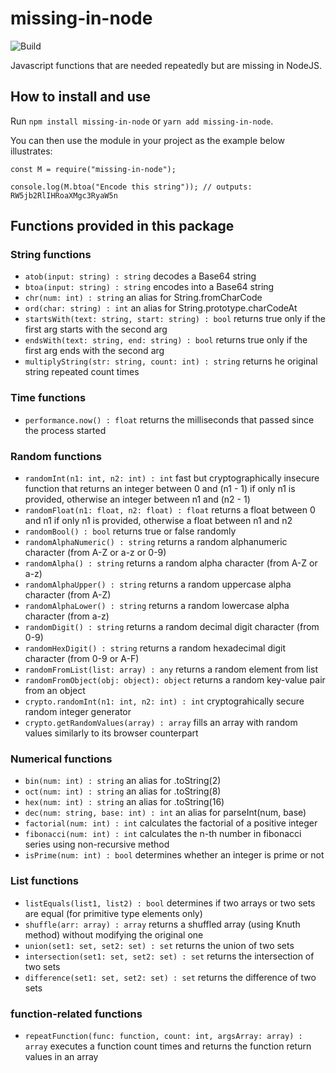 # missing-in-node

![Build](https://github.com/linostar/missing-in-node/actions/workflows/main.yml/badge.svg)

Javascript functions that are needed repeatedly but are missing in NodeJS.

## How to install and use

Run `npm install missing-in-node` or `yarn add missing-in-node`.

You can then use the module in your project as the example below illustrates:

```
const M = require("missing-in-node");

console.log(M.btoa("Encode this string")); // outputs: RW5jb2RlIHRoaXMgc3RyaW5n
```


## Functions provided in this package

### String functions
- `atob(input: string) : string` decodes a Base64 string
- `btoa(input: string) : string` encodes into a Base64 string
- `chr(num: int) : string` an alias for String.fromCharCode
- `ord(char: string) : int` an alias for String.prototype.charCodeAt
- `startsWith(text: string, start: string) : bool` returns true only if the first arg starts with the second arg
- `endsWith(text: string, end: string) : bool` returns true only if the first arg ends with the second arg
- `multiplyString(str: string, count: int) : string` returns he original string repeated count times

### Time functions
- `performance.now() : float` returns the milliseconds that passed since the process started

### Random functions
- `randomInt(n1: int, n2: int) : int` fast but cryptographically insecure function that returns an integer between 0 and (n1 - 1) if only n1 is provided, otherwise an integer between n1 and (n2 - 1)
- `randomFloat(n1: float, n2: float) : float` returns a float between 0 and n1 if only n1 is provided, otherwise a float between n1 and n2
- `randomBool() : bool` returns true or false randomly
- `randomAlphaNumeric() : string` returns a random alphanumeric character (from A-Z or a-z or 0-9)
- `randomAlpha() : string` returns a random alpha character (from A-Z or a-z)
- `randomAlphaUpper() : string` returns a random uppercase alpha character (from A-Z)
- `randomAlphaLower() : string` returns a random lowercase alpha character (from a-z)
- `randomDigit() : string` returns a random decimal digit character (from 0-9)
- `randomHexDigit() : string` returns a random hexadecimal digit character (from 0-9 or A-F)
- `randomFromList(list: array) : any` returns a random element from list
- `randomFromObject(obj: object): object` returns a random key-value pair from an object
- `crypto.randomInt(n1: int, n2: int) : int` cryptograhically secure random integer generator
- `crypto.getRandomValues(array) : array` fills an array with random values similarly to its browser counterpart

### Numerical functions
- `bin(num: int) : string` an alias for .toString(2)
- `oct(num: int) : string` an alias for .toString(8)
- `hex(num: int) : string` an alias for .toString(16)
- `dec(num: string, base: int) : int` an alias for parseInt(num, base)
- `factorial(num: int) : int` calculates the factorial of a positive integer
- `fibonacci(num: int) : int` calculates the n-th number in fibonacci series using non-recursive method
- `isPrime(num: int) : bool` determines whether an integer is prime or not

### List functions
- `listEquals(list1, list2) : bool` determines if two arrays or two sets are equal (for primitive type elements only)
- `shuffle(arr: array) : array` returns a shuffled array (using Knuth method) without modifying the original one
- `union(set1: set, set2: set) : set` returns the union of two sets
- `intersection(set1: set, set2: set) : set` returns the intersection of two sets
- `difference(set1: set, set2: set) : set` returns the difference of two sets

### function-related functions
- `repeatFunction(func: function, count: int, argsArray: array) : array` executes a function count times and returns the function return values in an array
